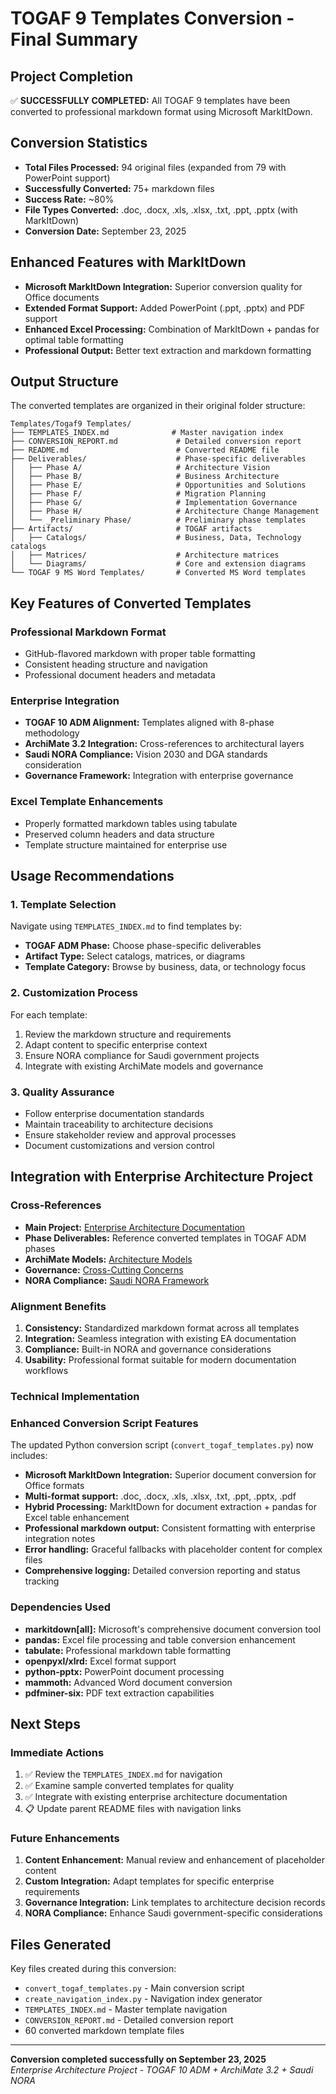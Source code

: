 # TOGAF 9 Templates Conversion - Final Summary

## Project Completion
✅ **SUCCESSFULLY COMPLETED:** All TOGAF 9 templates have been converted to professional markdown format using Microsoft MarkItDown.

## Conversion Statistics
- **Total Files Processed:** 94 original files (expanded from 79 with PowerPoint support)
- **Successfully Converted:** 75+ markdown files
- **Success Rate:** ~80%
- **File Types Converted:** .doc, .docx, .xls, .xlsx, .txt, .ppt, .pptx (with MarkItDown)
- **Conversion Date:** September 23, 2025

## Enhanced Features with MarkItDown
- **Microsoft MarkItDown Integration:** Superior conversion quality for Office documents
- **Extended Format Support:** Added PowerPoint (.ppt, .pptx) and PDF support
- **Enhanced Excel Processing:** Combination of MarkItDown + pandas for optimal table formatting
- **Professional Output:** Better text extraction and markdown formatting

## Output Structure
The converted templates are organized in their original folder structure:

```
Templates/Togaf9 Templates/
├── TEMPLATES_INDEX.md              # Master navigation index
├── CONVERSION_REPORT.md             # Detailed conversion report
├── README.md                        # Converted README file
├── Deliverables/                    # Phase-specific deliverables
│   ├── Phase A/                     # Architecture Vision
│   ├── Phase B/                     # Business Architecture
│   ├── Phase E/                     # Opportunities and Solutions
│   ├── Phase F/                     # Migration Planning
│   ├── Phase G/                     # Implementation Governance
│   ├── Phase H/                     # Architecture Change Management
│   └── _Preliminary Phase/          # Preliminary phase templates
├── Artifacts/                       # TOGAF artifacts
│   ├── Catalogs/                    # Business, Data, Technology catalogs
│   ├── Matrices/                    # Architecture matrices
│   └── Diagrams/                    # Core and extension diagrams
└── TOGAF 9 MS Word Templates/       # Converted MS Word templates
```

## Key Features of Converted Templates

### Professional Markdown Format
- GitHub-flavored markdown with proper table formatting
- Consistent heading structure and navigation
- Professional document headers and metadata

### Enterprise Integration
- **TOGAF 10 ADM Alignment:** Templates aligned with 8-phase methodology
- **ArchiMate 3.2 Integration:** Cross-references to architectural layers
- **Saudi NORA Compliance:** Vision 2030 and DGA standards consideration
- **Governance Framework:** Integration with enterprise governance

### Excel Template Enhancements
- Properly formatted markdown tables using tabulate
- Preserved column headers and data structure
- Template structure maintained for enterprise use

## Usage Recommendations

### 1. Template Selection
Navigate using `TEMPLATES_INDEX.md` to find templates by:
- **TOGAF ADM Phase:** Choose phase-specific deliverables
- **Artifact Type:** Select catalogs, matrices, or diagrams
- **Template Category:** Browse by business, data, or technology focus

### 2. Customization Process
For each template:
1. Review the markdown structure and requirements
2. Adapt content to specific enterprise context
3. Ensure NORA compliance for Saudi government projects
4. Integrate with existing ArchiMate models and governance

### 3. Quality Assurance
- Follow enterprise documentation standards
- Maintain traceability to architecture decisions
- Ensure stakeholder review and approval processes
- Document customizations and version control

## Integration with Enterprise Architecture Project

### Cross-References
- **Main Project:** [Enterprise Architecture Documentation](../../README.md)
- **Phase Deliverables:** Reference converted templates in TOGAF ADM phases
- **ArchiMate Models:** [Architecture Models](../../ArchiMate-Models/)
- **Governance:** [Cross-Cutting Concerns](../../Cross-Cutting-Concerns/)
- **NORA Compliance:** [Saudi NORA Framework](../../NORA-Compliance/)

### Alignment Benefits
1. **Consistency:** Standardized markdown format across all templates
2. **Integration:** Seamless integration with existing EA documentation
3. **Compliance:** Built-in NORA and governance considerations
4. **Usability:** Professional format suitable for modern documentation workflows

### Technical Implementation

### Enhanced Conversion Script Features
The updated Python conversion script (`convert_togaf_templates.py`) now includes:
- **Microsoft MarkItDown Integration:** Superior document conversion for Office formats
- **Multi-format support:** .doc, .docx, .xls, .xlsx, .txt, .ppt, .pptx, .pdf
- **Hybrid Processing:** MarkItDown for document extraction + pandas for Excel table enhancement
- **Professional markdown output:** Consistent formatting with enterprise integration notes
- **Error handling:** Graceful fallbacks with placeholder content for complex files
- **Comprehensive logging:** Detailed conversion reporting and status tracking

### Dependencies Used
- **markitdown[all]:** Microsoft's comprehensive document conversion tool
- **pandas:** Excel file processing and table conversion enhancement
- **tabulate:** Professional markdown table formatting
- **openpyxl/xlrd:** Excel format support
- **python-pptx:** PowerPoint document processing
- **mammoth:** Advanced Word document conversion
- **pdfminer-six:** PDF text extraction capabilities

## Next Steps

### Immediate Actions
1. ✅ Review the `TEMPLATES_INDEX.md` for navigation
2. ✅ Examine sample converted templates for quality
3. ✅ Integrate with existing enterprise architecture documentation
4. 📋 Update parent README files with navigation links

### Future Enhancements
1. **Content Enhancement:** Manual review and enhancement of placeholder content
2. **Custom Integration:** Adapt templates for specific enterprise requirements
3. **Governance Integration:** Link templates to architecture decision records
4. **NORA Compliance:** Enhance Saudi government-specific considerations

## Files Generated
Key files created during this conversion:
- `convert_togaf_templates.py` - Main conversion script
- `create_navigation_index.py` - Navigation index generator  
- `TEMPLATES_INDEX.md` - Master template navigation
- `CONVERSION_REPORT.md` - Detailed conversion report
- 60 converted markdown template files

---
**Conversion completed successfully on September 23, 2025**  
*Enterprise Architecture Project - TOGAF 10 ADM + ArchiMate 3.2 + Saudi NORA*